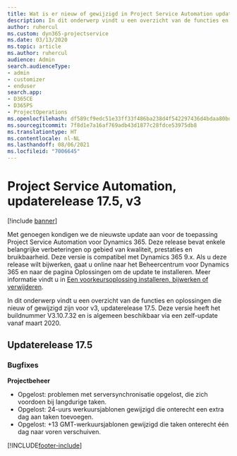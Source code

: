 ```yaml
---
title: Wat is er nieuw of gewijzigd in Project Service Automation updaterelease 17.5, Hotfix, v3
description: In dit onderwerp vindt u een overzicht van de functies en oplossingen die beschikbaar zijn voor Project Service Automation updaterelease 17.5, v3.
author: ruhercul
ms.custom: dyn365-projectservice
ms.date: 03/13/2020
ms.topic: article
ms.author: ruhercul
audience: Admin
search.audienceType:
- admin
- customizer
- enduser
search.app:
- D365CE
- D365PS
- ProjectOperations
ms.openlocfilehash: df589cf9edc51e33ff33f486ba238d4f542297436d4bdaa80bd8af59b65e7481
ms.sourcegitcommit: 7f8d1e7a16af769adb43d1877c28fdce53975db8
ms.translationtype: HT
ms.contentlocale: nl-NL
ms.lasthandoff: 08/06/2021
ms.locfileid: "7006645"
---
```

# <a name="project-service-automation-update-release-175-v3"></a>Project Service Automation, updaterelease 17.5, v3

[!include [banner](../includes/psa-now-project-operations.md)]

Met genoegen kondigen we de nieuwste update aan voor de toepassing Project Service Automation voor Dynamics 365. Deze release bevat enkele belangrijke verbeteringen op gebied van kwaliteit, prestaties en bruikbaarheid.  Deze versie is compatibel met Dynamics 365 9.x. Als u deze release wilt bijwerken, gaat u online naar het Beheercentrum voor Dynamics 365 en naar de pagina Oplossingen om de update te installeren. Meer informatie vindt u in [Een voorkeursoplossing installeren, bijwerken of verwijderen](/power-platform/admin/install-remove-preferred-solution).

In dit onderwerp vindt u een overzicht van de functies en oplossingen die nieuw of gewijzigd zijn voor v3, updaterelease 17.5. Deze versie heeft het buildnummer V3.10.7.32 en is algemeen beschikbaar via een zelf-update vanaf maart 2020.


## <a name="update-release-175"></a>Updaterelease 17.5

### <a name="bug-fixes"></a>Bugfixes


**Projectbeheer**

- Opgelost: problemen met serversynchronisatie opgelost, die zich voordoen bij langdurige taken.
- Opgelost: 24-uurs werkuursjablonen gewijzigd die onterecht een extra dag aan taken toevoegen.
- Opgelost: +13 GMT-werkuursjablonen gewijzigd die taken onterecht één dag naar voren verschuiven.



[!INCLUDE[footer-include](../includes/footer-banner.md)]